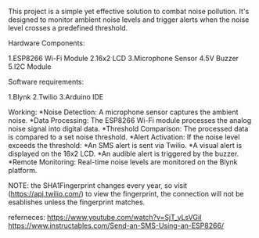 This project is a simple yet effective solution to combat noise pollution. It's designed to monitor ambient noise levels and trigger alerts when the noise level crosses a predefined threshold.

Hardware Components:

1.ESP8266 Wi-Fi Module 2.16x2 LCD 3.Microphone Sensor 4.5V Buzzer 5.I2C Module

Software requirements:

1.Blynk 2.Twilio 3.Arduino IDE

Working: *Noise Detection: A microphone sensor captures the ambient noise. *Data Processing: The ESP8266 Wi-Fi module processes the analog noise signal into digital data. *Threshold Comparison: The processed data is compared to a set noise threshold. *Alert Activation: If the noise level exceeds the threshold: *An SMS alert is sent via Twilio. *A visual alert is displayed on the 16x2 LCD. *An audible alert is triggered by the buzzer. *Remote Monitoring: Real-time noise levels are monitored on the Blynk platform.

NOTE: the SHA1Fingerprint changes every year, so visit (https://api.twilio.com/) to view the fingerprint, the connection will not be esablishes unless the fingerprint matches.

referneces: https://www.youtube.com/watch?v=SjT_yLsVGiI https://www.instructables.com/Send-an-SMS-Using-an-ESP8266/
